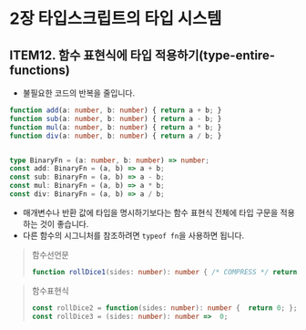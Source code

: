 # 2장 타입스크립트의 타입 시스템

## ITEM12. 함수 표현식에 타입 적용하기(type-entire-functions)
- 불필요한 코드의 반복을 줄입니다. 

```ts
function add(a: number, b: number) { return a + b; }
function sub(a: number, b: number) { return a - b; }
function mul(a: number, b: number) { return a * b; }
function div(a: number, b: number) { return a / b; }


type BinaryFn = (a: number, b: number) => number;
const add: BinaryFn = (a, b) => a + b;
const sub: BinaryFn = (a, b) => a - b;
const mul: BinaryFn = (a, b) => a * b;
const div: BinaryFn = (a, b) => a / b;
```

- 매개변수나 반환 값에 타입을 명시하기보다는 함수 표현식 전체에 타입 구문을 적용하는 것이 좋습니다. 
- 다른 함수의 시그니처를 참조하려면 `typeof fn`을 사용하면 됩니다.



> 함수선언문
>```ts
>function rollDice1(sides: number): number { /* COMPRESS */ return 0; /* END */ }
>```

> 함수표현식
>```ts
>const rollDice2 = function(sides: number): number {  return 0; }; 
>const rollDice3 = (sides: number): number =>  0;
>```